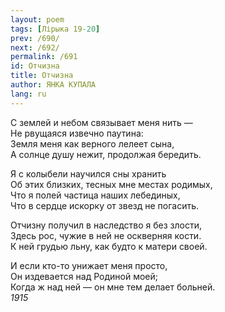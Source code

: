```yaml
---
layout: poem
tags: [Лірыка 19-20]
prev: /690/
next: /692/
permalink: /691
id: Отчизна
title: Отчизна
author: ЯНКА КУПАЛА
lang: ru
---
```



С землей и небом связывает меня нить —  
Не рвущаяся извечно паутина:  
Земля меня как верного лелеет сына,  
А солнце душу нежит, продолжая бередить.  

Я с колыбели научился сны хранить  
Об этих близких, тесных мне местах родимых,  
Что я полей частица наших лебединых,  
Что в сердце искорку от звезд не погасить.  

Отчизну получил в наследство я без злости,  
Здесь рос, чужие в ней не оскверняя кости.  
К ней грудью льну, как будто к матери своей.  

И если кто-то унижает меня просто,  
Он издевается над Родиной моей;  
Когда ж над ней — он мне тем делает больней.  
*1915*  
